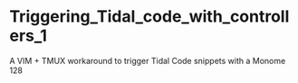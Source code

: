 # Triggering_Tidal_code_with_controllers_1
A VIM + TMUX workaround to trigger Tidal Code snippets with a Monome 128

